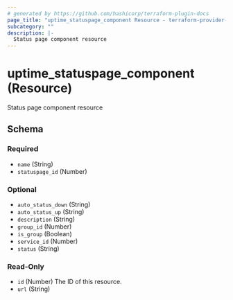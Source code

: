 ```yaml
---
# generated by https://github.com/hashicorp/terraform-plugin-docs
page_title: "uptime_statuspage_component Resource - terraform-provider-uptime"
subcategory: ""
description: |-
  Status page component resource
---
```


# uptime_statuspage_component (Resource)

Status page component resource



<!-- schema generated by tfplugindocs -->
## Schema

### Required

- `name` (String)
- `statuspage_id` (Number)

### Optional

- `auto_status_down` (String)
- `auto_status_up` (String)
- `description` (String)
- `group_id` (Number)
- `is_group` (Boolean)
- `service_id` (Number)
- `status` (String)

### Read-Only

- `id` (Number) The ID of this resource.
- `url` (String)


